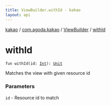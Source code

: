 ```yaml
---
title: ViewBuilder.withId - kakao
layout: api
---
```


<div class='api-docs-breadcrumbs'><a href="../../index.html">kakao</a> / <a href="../index.html">com.agoda.kakao</a> / <a href="index.html">ViewBuilder</a> / <a href=".">withId</a></div>

# withId

<div class="signature"><code><span class="keyword">fun </span><span class="identifier">withId</span><span class="symbol">(</span><span class="parameterName" id="com.agoda.kakao.ViewBuilder$withId(kotlin.Int)/id">id</span><span class="symbol">:</span>&nbsp;<a href="https://kotlinlang.org/api/latest/jvm/stdlib/kotlin/-int/index.html"><span class="identifier">Int</span></a><span class="symbol">)</span><span class="symbol">: </span><a href="https://kotlinlang.org/api/latest/jvm/stdlib/kotlin/-unit/index.html"><span class="identifier">Unit</span></a></code></div>

Matches the view with given resource id

### Parameters

<code>id</code> - Resource id to match